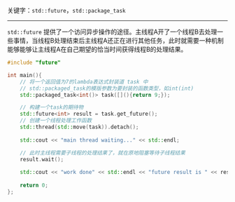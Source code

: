 
关键字：`std::future`，`std::package_task`

---

`std::future` 提供了一个访问异步操作的途径。主线程A开了一个线程B去处理一些事情，当线程B处理结束后主线程A还正在进行其他任务，此时就需要一种机制能够能够让主线程A在自己期望的恰当时间获得线程B的处理结果。

```cpp
#include "future"

int main(){
	// 将一个返回值为7的lambda表达式封装道 task 中
	// std::packaged_task的模版参数为要封装的函数类型，如int(int)
    std::packaged_task<int()> task([](){return 9;});

	// 构建一个task的期待物
    std::future<int> result = task.get_future();
    // 创建一个线程处理工作函数
    std::thread(std::move(task)).detach();
    
    std::cout << "main thread waiting..." << std::endl;

	// 此时主线程需要子线程的处理结果了，就在原地阻塞等待子线程结果
    result.wait();
    
    std::cout << "work done" << std::endl << "future result is " << result.get() << std::endl;
    
    return 0;
};
```